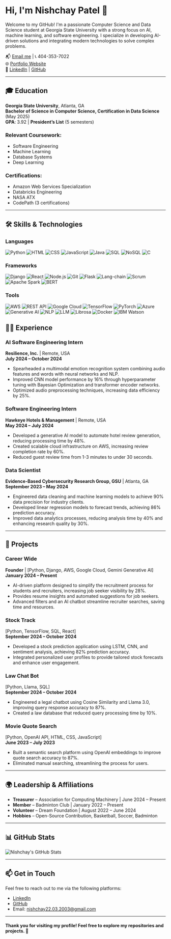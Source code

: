 # Hi, I'm Nishchay Patel 👋

Welcome to my GitHub! I'm a passionate Computer Science and Data Science student at Georgia State University with a strong focus on AI, machine learning, and software engineering. I specialize in developing AI-driven solutions and integrating modern technologies to solve complex problems.

📬 [Email me](mailto:nishchay22.03.2003@gmail.com) | 📞 404-353-7022  
🌐 [Portfolio Website](https://patelnishchay.vercel.app/)  
🔗 [LinkedIn](https://www.linkedin.com/in/nishchay-pat/) | [GitHub](https://github.com/Nishchaypat)

---

## 🎓 Education

**Georgia State University**, Atlanta, GA  
**Bachelor of Science in Computer Science, Certification in Data Science** (May 2025)  
**GPA**: 3.92 | **President’s List** (5 semesters)  

### Relevant Coursework:
- Software Engineering
- Machine Learning
- Database Systems
- Deep Learning

### Certifications:
- Amazon Web Services Specialization
- Databricks Engineering
- NASA ATX
- CodePath (3 certifications)

---

## 🛠️ Skills & Technologies

### **Languages**  
![Python](https://img.shields.io/badge/Python-3776AB?style=for-the-badge&logo=python&logoColor=white) ![HTML](https://img.shields.io/badge/HTML-E34F26?style=for-the-badge&logo=html5&logoColor=white) ![CSS](https://img.shields.io/badge/CSS-1572B6?style=for-the-badge&logo=css3&logoColor=white) ![JavaScript](https://img.shields.io/badge/JavaScript-F7DF1E?style=for-the-badge&logo=javascript&logoColor=black) ![Java](https://img.shields.io/badge/Java-007396?style=for-the-badge&logo=java&logoColor=white) ![SQL](https://img.shields.io/badge/SQL-1572B6?style=for-the-badge&logo=sql&logoColor=white) ![NoSQL](https://img.shields.io/badge/NoSQL-005555?style=for-the-badge&logo=nosql&logoColor=white) ![C](https://img.shields.io/badge/C-A8B9CC?style=for-the-badge&logo=c&logoColor=black)

### **Frameworks**  
![Django](https://img.shields.io/badge/Django-092D44?style=for-the-badge&logo=django&logoColor=white) ![React](https://img.shields.io/badge/React-61DAFB?style=for-the-badge&logo=react&logoColor=black) ![Node.js](https://img.shields.io/badge/Node.js-339933?style=for-the-badge&logo=node.js&logoColor=white) ![Git](https://img.shields.io/badge/Git-F05032?style=for-the-badge&logo=git&logoColor=white) ![Flask](https://img.shields.io/badge/Flask-000000?style=for-the-badge&logo=flask&logoColor=white) ![Lang-chain](https://img.shields.io/badge/Lang%20chain-000000?style=for-the-badge&logo=langchain&logoColor=white) ![Scrum](https://img.shields.io/badge/Scrum-005F8D?style=for-the-badge&logo=scrum&logoColor=white) ![Apache Spark](https://img.shields.io/badge/Apache%20Spark-E25A1C?style=for-the-badge&logo=apache-spark&logoColor=white) ![BERT](https://img.shields.io/badge/BERT-FF0000?style=for-the-badge&logo=bert&logoColor=white)

### **Tools**  
![AWS](https://img.shields.io/badge/AWS-232F3E?style=for-the-badge&logo=amazonaws&logoColor=white) ![REST API](https://img.shields.io/badge/REST%20API-25D366?style=for-the-badge&logo=rest&logoColor=white) ![Google Cloud](https://img.shields.io/badge/Google%20Cloud-4285F4?style=for-the-badge&logo=google-cloud&logoColor=white) ![TensorFlow](https://img.shields.io/badge/TensorFlow-FF6F00?style=for-the-badge&logo=tensorflow&logoColor=white) ![PyTorch](https://img.shields.io/badge/PyTorch-EE4C2C?style=for-the-badge&logo=pytorch&logoColor=white) ![Azure](https://img.shields.io/badge/Microsoft%20Azure-0089D6?style=for-the-badge&logo=microsoft-azure&logoColor=white) ![Generative AI](https://img.shields.io/badge/Generative%20AI-FF0000?style=for-the-badge&logo=ai&logoColor=white) ![NLP](https://img.shields.io/badge/NLP-3B3B6A?style=for-the-badge&logo=nltk&logoColor=white) ![LLM](https://img.shields.io/badge/LLM-000000?style=for-the-badge&logo=openai&logoColor=white) ![Librosa](https://img.shields.io/badge/Librosa-CC6666?style=for-the-badge&logo=python&logoColor=white) ![Docker](https://img.shields.io/badge/Docker-2496ED?style=for-the-badge&logo=docker&logoColor=white) ![IBM Watson](https://img.shields.io/badge/IBM%20Watson-0068A5?style=for-the-badge&logo=ibm&logoColor=white)


## 🧑‍💻 Experience

### **AI Software Engineering Intern**  
**Resilience, Inc.** | Remote, USA  
**July 2024 – October 2024**  
- Spearheaded a multimodal emotion recognition system combining audio features and words with neural networks and NLP.  
- Improved CNN model performance by 16% through hyperparameter tuning with Bayesian Optimization and transformer encoder networks.  
- Optimized audio preprocessing techniques, increasing data efficiency by 25%.

### **Software Engineering Intern**  
**Hawkeye Hotels & Management** | Remote, USA  
**May 2024 – July 2024**  
- Developed a generative AI model to automate hotel review generation, reducing processing time by 48%.  
- Created scalable cloud infrastructure on AWS, increasing review completion rate by 60%.  
- Reduced guest review time from 1-3 minutes to under 30 seconds.

### **Data Scientist**  
**Evidence-Based Cybersecurity Research Group, GSU** | Atlanta, GA  
**September 2023 – May 2024**  
- Engineered data cleaning and machine learning models to achieve 90% data precision for industry clients.  
- Developed linear regression models to forecast trends, achieving 86% prediction accuracy.  
- Improved data analytics processes, reducing analysis time by 40% and enhancing research quality by 30%.

---

## 🚀 Projects

### **Career Wide**  
**Founder** | [Python, Django, AWS, Google Cloud, Gemini Generative AI]  
**January 2024 – Present**  
- AI-driven platform designed to simplify the recruitment process for students and recruiters, increasing job seeker visibility by 28%.  
- Provides resume insights and automated suggestions for job seekers.  
- Advanced filters and an AI chatbot streamline recruiter searches, saving time and resources.

### **Stock Track**  
[Python, TensorFlow, SQL, React]  
**September 2024 – October 2024**  
- Developed a stock prediction application using LSTM, CNN, and sentiment analysis, achieving 82% prediction accuracy.  
- Integrated personalized user profiles to provide tailored stock forecasts and enhance user engagement.

### **Law Chat Bot**  
[Python, Llama, SQL]  
**September 2024 – October 2024**  
- Engineered a legal chatbot using Cosine Similarity and Llama 3.0, improving query response accuracy to 87%.  
- Created a law database that reduced query processing time by 10%.

### **Movie Quote Search**  
[Python, OpenAI API, HTML, CSS, JavaScript]  
**June 2023 – July 2023**  
- Built a semantic search platform using OpenAI embeddings to improve quote search accuracy to 87%.  
- Eliminated manual searching, streamlining the process for users.

---

## 🌍 Leadership & Affiliations

- **Treasurer** – Association for Computing Machinery | June 2024 – Present  
- **Member** – Badminton Club | January 2022 – Present  
- **Volunteer** – Dream Foundation | August 2022 – June 2024  
- **Hobbies** – Open-Source Contribution, Basketball, Soccer, Badminton

---

## 📊 GitHub Stats

![Nishchay's GitHub Stats](https://github-readme-stats.vercel.app/api?username=Nishchaypat&show_icons=true&count_private=true&hide=prs&theme=radical)

---


## 📫 Get in Touch

Feel free to reach out to me via the following platforms:  
- [LinkedIn](https://www.linkedin.com/in/nishchay-pat/)  
- [GitHub](https://github.com/Nishchaypat)  
- Email: [nishchay22.03.2003@gmail.com](mailto:nishchay22.03.2003@gmail.com)

---

#### Thank you for visiting my profile! Feel free to explore my repositories and projects. 🌟
